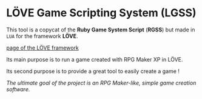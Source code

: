 # LÖVE Game Scripting System (LGSS)

This tool is a copycat of the **Ruby Game System Script** (**RGSS**) but made in `LUA`  for the framework **LÖVE**.

[page of the LÖVE framework](https://love2d.org/)

Its main purpose is to run a game created with RPG Maker XP in LÖVE.

Its second purpose is to provide a great tool to easily create a game !

*The ultimate goal of the project is an RPG Maker-like, simple game creation software.*